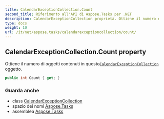 ```yaml
---
title: CalendarExceptionCollection.Count
second_title: Riferimento all'API di Aspose.Tasks per .NET
description: CalendarExceptionCollection proprietà. Ottiene il numero di oggetti contenuti in questoCalendarExceptionCollection oggetto.
type: docs
weight: 10
url: /it/net/aspose.tasks/calendarexceptioncollection/count/
---
```

## CalendarExceptionCollection.Count property

Ottiene il numero di oggetti contenuti in questo[`CalendarExceptionCollection`](../) oggetto.

```csharp
public int Count { get; }
```

### Guarda anche

* class [CalendarExceptionCollection](../)
* spazio dei nomi [Aspose.Tasks](../../calendarexceptioncollection/)
* assemblea [Aspose.Tasks](../../../)



